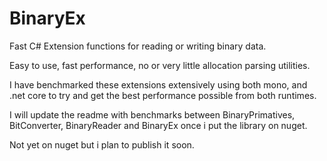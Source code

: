 # BinaryEx
Fast C# Extension functions for reading or writing binary data.

Easy to use, fast performance, no or very little allocation parsing utilities.

I have benchmarked these extensions extensively using both mono, and .net core to try and get the best performance possible from both runtimes.

I will update the readme with benchmarks between BinaryPrimatives, BitConverter, BinaryReader and BinaryEx once i put the library on nuget.

Not yet on nuget but i plan to publish it soon.
